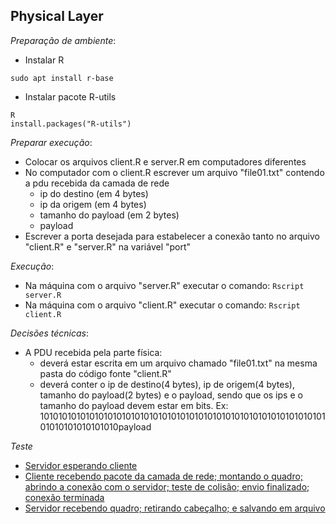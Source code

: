 ## Physical Layer
*Preparação de ambiente*:
- Instalar R 
```
sudo apt install r-base
```
- Instalar pacote R-utils
```
R
install.packages("R-utils")
```

*Preparar execução*:
- Colocar os arquivos client.R e server.R em computadores diferentes
- No computador com o client.R escrever um arquivo "file01.txt" contendo a pdu recebida da camada de rede
  - ip do destino (em 4 bytes)
  - ip da origem (em 4 bytes)
  - tamanho do payload (em 2 bytes)
  - payload
- Escrever a porta desejada para estabelecer a conexão tanto no arquivo "client.R" e "server.R" na variável "port"

*Execução*:
- Na máquina com o arquivo "server.R" executar o comando:
```Rscript server.R```
- Na máquina com o arquivo "client.R" executar o comando:
```Rscript client.R```

*Decisões técnicas*:
- A PDU recebida pela parte física:
  - deverá estar escrita em um arquivo chamado "file01.txt" na mesma pasta do código fonte "client.R"
  - deverá conter o ip de destino(4 bytes), ip de origem(4 bytes), tamanho do payload(2 bytes) e o payload, sendo que os ips e o tamanho do payload devem estar em bits. Ex: 10101010101010101010101010101010101010101010101010101010101010101010101010101010payload

*Teste*
- [Servidor esperando cliente]()
- [Cliente recebendo pacote da camada de rede; montando o quadro; abrindo a conexão com o servidor; teste de colisão; envio finalizado; conexão terminada](https://github.com/PedroFrois/tp_redes/blob/master/physical/testImagesFolder/testServerListening.png)
- [Servidor recebendo quadro; retirando cabeçalho; e salvando em arquivo](https://github.com/PedroFrois/tp_redes/blob/master/physical/testImagesFolder/testServer.jpeg)